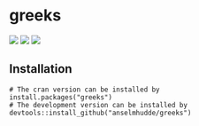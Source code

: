 # greeks
![](https://cranlogs.r-pkg.org/badges/greeks?color=brightgreen)
![](https://cranlogs.r-pkg.org/badges/grand-total/greeks?color=brightgreen)
![](https://www.r-pkg.org/badges/version-ago/greeks)

## Installation
```{r }
# The cran version can be installed by 
install.packages("greeks")
# The development version can be installed by
devtools::install_github("anselmhudde/greeks")
```
